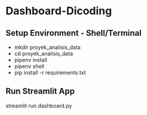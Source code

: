 # Dashboard-Dicoding

## Setup Environment - Shell/Terminal
- mkdir proyek_analisis_data
- cd proyek_analisis_data
- pipenv install
- pipenv shell
- pip install -r requirements.txt

## Run Streamlit App
streamlit run dashboard.py
